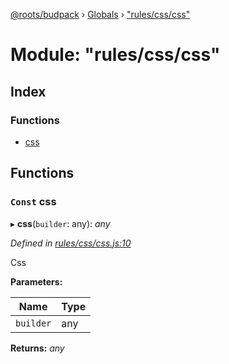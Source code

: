 [@roots/budpack](../README.md) › [Globals](../globals.md) › ["rules/css/css"](_rules_css_css_.md)

# Module: "rules/css/css"

## Index

### Functions

* [css](_rules_css_css_.md#const-css)

## Functions

### `Const` css

▸ **css**(`builder`: any): *any*

*Defined in [rules/css/css.js:10](https://github.com/roots/bud-support/blob/a7a0906/src/budpack/builder/webpack/rules/css/css.js#L10)*

Css

**Parameters:**

Name | Type |
------ | ------ |
`builder` | any |

**Returns:** *any*
